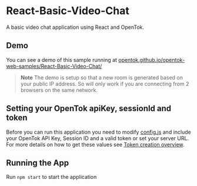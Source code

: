 # React-Basic-Video-Chat

A basic video chat application using React and OpenTok.

## Demo

You can see a demo of this sample running at [opentok.github.io/opentok-web-samples/React-Basic-Video-Chat/](https://opentok.github.io/opentok-web-samples/React-Basic-Video-Chat/)

> **Note** The demo is setup so that a new room is generated based on your public IP address. So will only work if you are connecting from 2 browsers on the same network.

## Setting your OpenTok apiKey, sessionId and token

Before you can run this application you need to modify [config.js](src/config.js) and include your OpenTok API Key, Session ID and a valid token or set your server URL. For more details on how to get these values see [Token creation
overview](https://tokbox.com/opentok/tutorials/create-token/).

## Running the App

Run `npm start` to start the application
